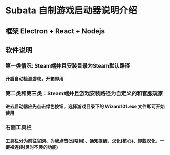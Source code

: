 # Subata 自制游戏启动器说明介绍

## 框架 Electron + React + Nodejs

## 软件说明

### 第一类情况: Steam端并且安装目录为Steam默认路径

#### 开启自动检测游戏，开箱即用

### 第二类和第三类：Steam端并且游戏安装路径为自定义的和官服玩家

#### 进去启动器应先点击绿色按钮，选择游戏目录下的 Wizard101.exe 文件即可开始使用

### 右侧工具栏

#### 工具栏分为前往官网、为我点赞(没啥用)、通知提醒、汉化(核心)、卸载汉化、一键裸连(时灵时不灵的功能)

